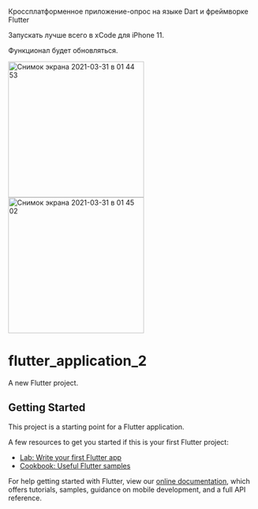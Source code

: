 Кроссплатформенное приложение-опрос на языке Dart и фреймворке Flutter 

Запускать лучше всего в xCode для iPhone 11.

Функционал будет обновляться.

<img width="275" alt="Снимок экрана 2021-03-31 в 01 44 53" src="https://user-images.githubusercontent.com/72495167/113066567-668b7d80-91c3-11eb-929d-2e687392fe75.png">

<img width="275" alt="Снимок экрана 2021-03-31 в 01 45 02" src="https://user-images.githubusercontent.com/72495167/113066570-68edd780-91c3-11eb-9b9e-46bf949a0415.png">

# flutter_application_2

A new Flutter project.

## Getting Started

This project is a starting point for a Flutter application.

A few resources to get you started if this is your first Flutter project:

- [Lab: Write your first Flutter app](https://flutter.dev/docs/get-started/codelab)
- [Cookbook: Useful Flutter samples](https://flutter.dev/docs/cookbook)

For help getting started with Flutter, view our
[online documentation](https://flutter.dev/docs), which offers tutorials,
samples, guidance on mobile development, and a full API reference.
